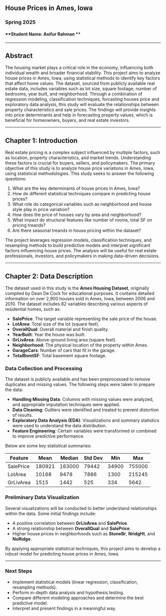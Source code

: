 
## **House Prices in Ames, Iowa**
### **Spring 2025**
#### **Student Name: Asifur Rahman **

---

## **Abstract**

The housing market plays a critical role in the economy, influencing both individual wealth and broader financial stability. This project aims to analyze house prices in Ames, Iowa, using statistical methods to identify key factors that affect home values. The dataset, sourced from publicly available real estate data, includes variables such as lot size, square footage, number of bedrooms, year built, and neighborhood. Through a combination of regression modeling, classification techniques, forcasting houses price and exploratory data analysis, this study will evaluate the relationships between property characteristics and sale prices. The findings will provide insights into price determinants and help in forecasting property values, which is beneficial for homeowners, buyers, and real estate investors.

---

## **Chapter 1: Introduction**

Real estate pricing is a complex subject influenced by multiple factors, such as location, property characteristics, and market trends. Understanding these factors is crucial for buyers, sellers, and policymakers. The primary objective of this study is to analyze house price variations in Ames, Iowa, using statistical methodologies. This study seeks to answer the following questions:

1. What are the key determinants of house prices in Ames, Iowa?
2. How do different statistical techniques compare in predicting house prices?
3. What role do categorical variables such as neighborhood and house style play in price variation?
4. How does the price of houses vary by area and neighborhood?
5. What impact do structural features like number of rooms, total SF on pricing treands?
6. Are there seasonal treands in house pricing within the dataset?

The project leverages regression models, classification techniques, and resampling methods to build predictive models and interpret significant factors influencing house prices. The analysis will be useful for real estate professionals, investors, and policymakers in making data-driven decisions.

---

## **Chapter 2: Data Description**

The dataset used in this study is the **Ames Housing Dataset**, originally compiled by Dean De Cock for educational purposes. It contains detailed information on over 2,900 houses sold in Ames, Iowa, between 2006 and 2010. The dataset includes 82 variables describing various aspects of residential homes, such as:

- **SalePrice**: The target variable representing the sale price of the house.
- **LotArea**: Total size of the lot (square feet).
- **OverallQual**: Overall material and finish quality.
- **YearBuilt**: Year the house was built.
- **GrLivArea**: Above-ground living area (square feet).
- **Neighborhood**: The physical location of the property within Ames.
- **GarageCars**: Number of cars that fit in the garage.
- **TotalBsmtSF**: Total basement square footage.

### **Data Collection and Processing**
The dataset is publicly available and has been preprocessed to remove duplicates and missing values. The following steps were taken to prepare the data:

- **Handling Missing Data**: Columns with missing values were analyzed, and appropriate imputation techniques were applied.
- **Data Cleaning**: Outliers were identified and treated to prevent distortion of results.
- **Exploratory Data Analysis (EDA)**: Visualizations and summary statistics were used to understand the data distribution.
- **Feature Engineering**: Certain variables were transformed or combined to improve predictive performance.

Below are some key statistical summaries:

| Feature       | Mean  | Median | Std Dev | Min  | Max |
|--------------|-------|--------|---------|------|------|
| SalePrice    | 180921 | 163000 | 79442   | 34900 | 755000 |
| LotArea      | 10168  | 9478   | 7886    | 1300  | 215245 |
| GrLivArea    | 1515   | 1442   | 525     | 334   | 5642 |

### **Preliminary Data Visualization**
Several visualizations will be conducted to better understand relationships within the data. Some initial findings include:
- A positive correlation between **GrLivArea** and **SalePrice**.
- A strong relationship between **OverallQual** and **SalePrice**.
- Higher house prices in neighborhoods such as **StoneBr**, **NridgHt**, and **NoRidge**.

By applying appropriate statistical techniques, this project aims to develop a robust model for predicting house prices in Ames, Iowa.

---

### **Next Steps**

- Implement statistical models (linear regression, classification, resampling methods).
- Perform in-depth data analysis and hypothesis testing.
- Compare different modeling approaches and determine the best predictive model.
- Interpret and present findings in a meaningful way.



